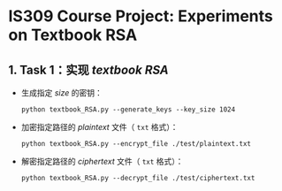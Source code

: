 # IS309 Course Project: Experiments on Textbook RSA

## 1. Task 1：实现 *textbook RSA*

- 生成指定 *size* 的密钥：

    ```shell
    python textbook_RSA.py --generate_keys --key_size 1024 
    ```

- 加密指定路径的 *plaintext* 文件（ `txt` 格式）：

    ```shell
    python textbook_RSA.py --encrypt_file ./test/plaintext.txt 
    ```

- 解密指定路径的 *ciphertext* 文件（ `txt` 格式）：

    ```shell
    python textbook_RSA.py --decrypt_file ./test/ciphertext.txt
    ```

